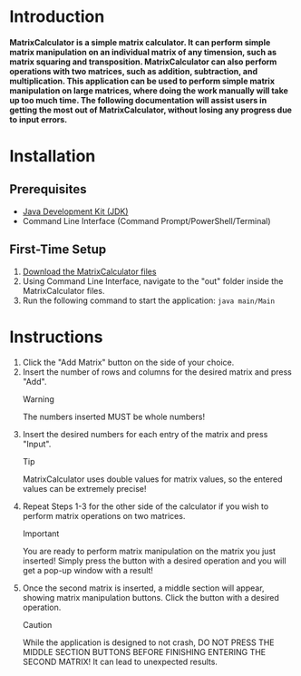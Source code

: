 # Introduction

#### MatrixCalculator is a simple matrix calculator. It can perform simple matrix manipulation on an individual matrix of any timension, such as matrix squaring and transposition. MatrixCalculator can also perform operations with two matrices, such as addition, subtraction, and multiplication. This application can be used to perform simple matrix manipulation on large matrices, where doing the work manually will take up too much time. The following documentation will assist users in getting the most out of MatrixCalculator, without losing any progress due to input errors.

# Installation

## Prerequisites

* [Java Development Kit (JDK)](https://www.oracle.com/java/technologies/downloads/)
* Command Line Interface (Command Prompt/PowerShell/Terminal)

## First-Time Setup

1. [Download the MatrixCalculator files](https://github.com/danilabuyuk/MatrixCalculator)
2. Using Command Line Interface, navigate to the "out" folder inside the MatrixCalculator files.
3. Run the following command to start the application: `java main/Main`  

# Instructions

1. Click the "Add Matrix" button on the side of your choice.
2. Insert the number of rows and columns for the desired matrix and press "Add".
   > [!WARNING]
   > The numbers inserted MUST be whole numbers!
3. Insert the desired numbers for each entry of the matrix and press "Input".
   > [!TIP]
   > MatrixCalculator uses double values for matrix values, so the entered values can be extremely precise!
4. Repeat Steps 1-3 for the other side of the calculator if you wish to perform matrix operations on two matrices.
   > [!IMPORTANT]
   > You are ready to perform matrix manipulation on the matrix you just inserted! Simply press the button with a desired operation and you will get a pop-up window with a result!
5. Once the second matrix is inserted, a middle section will appear, showing matrix manipulation buttons. Click the button with a desired operation.
   > [!CAUTION]
   > While the application is designed to not crash, DO NOT PRESS THE MIDDLE SECTION BUTTONS BEFORE FINISHING ENTERING THE SECOND MATRIX! It can lead to unexpected results.
